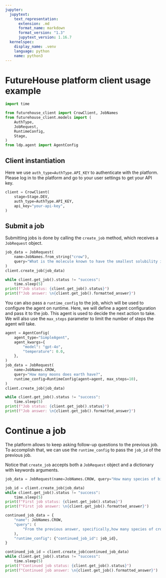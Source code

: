 ```yaml
---
jupyter:
  jupytext:
    text_representation:
      extension: .md
      format_name: markdown
      format_version: "1.3"
      jupytext_version: 1.16.7
  kernelspec:
    display_name: .venv
    language: python
    name: python3
---
```


# FutureHouse platform client usage example

```python
import time

from futurehouse_client import CrowClient, JobNames
from futurehouse_client.models import (
    AuthType,
    JobRequest,
    RuntimeConfig,
    Stage,
)
from ldp.agent import AgentConfig
```

## Client instantiation

Here we use `auth_type=AuthType.API_KEY` to authenticate with the platform.
Please log in to the platform and go to your user settings to get your API key.

```python
client = CrowClient(
    stage=Stage.DEV,
    auth_type=AuthType.API_KEY,
    api_key="your-api-key",
)
```

## Submit a job

Submitting jobs is done by calling the `create_job` method, which receives a `JobRequest` object.

```python
job_data = JobRequest(
    name=JobNames.from_string("crow"),
    query="What is the molecule known to have the smallest solubility in water?",
)
client.create_job(job_data)

while client.get_job().status != "success":
    time.sleep(5)
print(f"Job status: {client.get_job().status}")
print(f"Job answer: \n{client.get_job().formatted_answer}")
```

You can also pass a `runtime_config` to the job, which will be used to configure the agent on runtime.
Here, we will define a agent configuration and pass it to the job. This agent is used to decide the next action to take.
We will also use the `max_steps` parameter to limit the number of steps the agent will take.

```python
agent = AgentConfig(
    agent_type="SimpleAgent",
    agent_kwargs={
        "model": "gpt-4o",
        "temperature": 0.0,
    },
)
job_data = JobRequest(
    name=JobNames.CROW,
    query="How many moons does earth have?",
    runtime_config=RuntimeConfig(agent=agent, max_steps=10),
)
client.create_job(job_data)

while client.get_job().status != "success":
    time.sleep(5)
print(f"Job status: {client.get_job().status}")
print(f"Job answer: \n{client.get_job().formatted_answer}")
```

# Continue a job

The platform allows to keep asking follow-up questions to the previous job.
To accomplish that, we can use the `runtime_config` to pass the `job_id` of the previous job.

Notice that `create_job` accepts both a `JobRequest` object and a dictionary with keywords arguments.

```python
job_data = JobRequest(name=JobNames.CROW, query="How many species of birds are there?")

job_id = client.create_job(job_data)
while client.get_job().status != "success":
    time.sleep(5)
print(f"First job status: {client.get_job().status}")
print(f"First job answer: \n{client.get_job().formatted_answer}")
```

```python
continued_job_data = {
    "name": JobNames.CROW,
    "query": (
        "From the previous answer, specifically,how many species of crows are there?"
    ),
    "runtime_config": {"continued_job_id": job_id},
}

continued_job_id = client.create_job(continued_job_data)
while client.get_job().status != "success":
    time.sleep(5)
print(f"Continued job status: {client.get_job().status}")
print(f"Continued job answer: \n{client.get_job().formatted_answer}")
```
